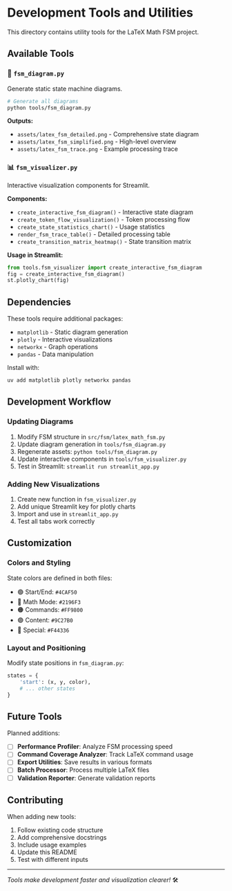 # Development Tools and Utilities

This directory contains utility tools for the LaTeX Math FSM project.

## Available Tools

### 🎨 `fsm_diagram.py`
Generate static state machine diagrams.

```bash
# Generate all diagrams
python tools/fsm_diagram.py
```

**Outputs:**
- `assets/latex_fsm_detailed.png` - Comprehensive state diagram
- `assets/latex_fsm_simplified.png` - High-level overview
- `assets/latex_fsm_trace.png` - Example processing trace

### 📊 `fsm_visualizer.py`
Interactive visualization components for Streamlit.

**Components:**
- `create_interactive_fsm_diagram()` - Interactive state diagram
- `create_token_flow_visualization()` - Token processing flow
- `create_state_statistics_chart()` - Usage statistics
- `render_fsm_trace_table()` - Detailed processing table
- `create_transition_matrix_heatmap()` - State transition matrix

**Usage in Streamlit:**
```python
from tools.fsm_visualizer import create_interactive_fsm_diagram
fig = create_interactive_fsm_diagram()
st.plotly_chart(fig)
```

## Dependencies

These tools require additional packages:
- `matplotlib` - Static diagram generation
- `plotly` - Interactive visualizations  
- `networkx` - Graph operations
- `pandas` - Data manipulation

Install with:
```bash
uv add matplotlib plotly networkx pandas
```

## Development Workflow

### Updating Diagrams
1. Modify FSM structure in `src/fsm/latex_math_fsm.py`
2. Update diagram generation in `tools/fsm_diagram.py`
3. Regenerate assets: `python tools/fsm_diagram.py`
4. Update interactive components in `tools/fsm_visualizer.py`
5. Test in Streamlit: `streamlit run streamlit_app.py`

### Adding New Visualizations
1. Create new function in `fsm_visualizer.py`
2. Add unique Streamlit key for plotly charts
3. Import and use in `streamlit_app.py`
4. Test all tabs work correctly

## Customization

### Colors and Styling
State colors are defined in both files:
- 🟢 Start/End: `#4CAF50`
- 🔵 Math Mode: `#2196F3`  
- 🟠 Commands: `#FF9800`
- 🟣 Content: `#9C27B0`
- 🔴 Special: `#F44336`

### Layout and Positioning  
Modify state positions in `fsm_diagram.py`:
```python
states = {
    'start': (x, y, color),
    # ... other states
}
```

## Future Tools

Planned additions:
- [ ] **Performance Profiler**: Analyze FSM processing speed
- [ ] **Command Coverage Analyzer**: Track LaTeX command usage
- [ ] **Export Utilities**: Save results in various formats
- [ ] **Batch Processor**: Process multiple LaTeX files
- [ ] **Validation Reporter**: Generate validation reports

## Contributing

When adding new tools:
1. Follow existing code structure
2. Add comprehensive docstrings
3. Include usage examples
4. Update this README
5. Test with different inputs

---

*Tools make development faster and visualization clearer!* 🛠️